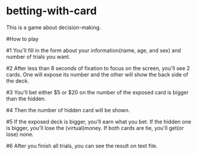 # betting-with-card

This is a game about decision-making.

#How to play

#1
You'll fill in the form about your information(name, age, and sex) and number of trials you want.

#2
After less than 8 seconds of fixation to focus on the screen,
you'll see 2 cards. One will expose its number and the other will show the back side of the deck.

#3
You'll bet either $5 or $20 on the number of the exposed card is bigger than the hidden.

#4
Then the number of hidden card will be shown.

#5
If the exposed deck is bigger, you'll earn what you bet.
If the hidden one is bigger, you'll lose the (virtual)money.
If both cards are tie, you'll get(or lose) none.

#6
After you finish all trials, you can see the result on text file.

